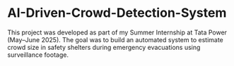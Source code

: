 # AI-Driven-Crowd-Detection-System
This project was developed as part of my Summer Internship at Tata Power (May–June 2025). The goal was to build an automated system to estimate crowd size in safety shelters during emergency evacuations using surveillance footage.
